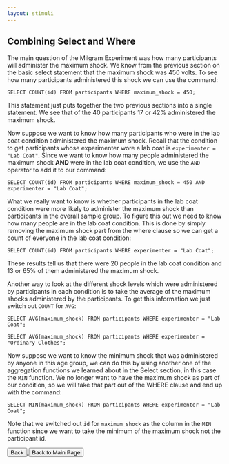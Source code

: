 ```yaml
---
layout: stimuli
---
```


## Combining Select and Where

The main question of the Milgram Experiment was how many participants will administer the maximum shock. We know from the previous section on the basic select statement that the maximum shock was 450 volts. To see how many participants administered this shock we can use the command:

`SELECT COUNT(id) FROM participants WHERE maximum_shock = 450;`

This statement just puts together the two previous sections into a single statement. We see that of the 40 participants 17 or 42% administered the maximum shock.

Now suppose we want to know how many participants who were in the lab coat condition administered the maximum shock. Recall that the condition to get participants whose experimenter wore a lab coat is `experimenter = "Lab Coat"`. Since we want to know how many people administered the maximum shock <b>AND</b> were in the lab coat condition, we use the `AND` operator to add it to our command:

`SELECT COUNT(id) FROM participants WHERE maximum_shock = 450 AND experimenter = "Lab Coat";`

What we really want to know is whether participants in the lab coat condition were more likely to administer the maximum shock than participants in the overall sample group. To figure this out we need to know how many people are in the lab coat condition. This is done by simply removing the maximum shock part from the where clause so we can get a count of everyone in the lab coat condition:

`SELECT COUNT(id) FROM participants WHERE experimenter = "Lab Coat";`

These results tell us that there were 20 people in the lab coat condition and 13 or 65% of them administered the maximum shock.

Another way to look at the different shock levels which were administered by participants in each condition is to take the average of the maximum shocks administered by the participants. To get this information we just switch out `COUNT` for `AVG`:

`SELECT AVG(maximum_shock) FROM participants WHERE experimenter = "Lab Coat";`

`SELECT AVG(maximum_shock) FROM participants WHERE experimenter = "Ordinary Clothes";`

Now suppose we want to know the minimum shock that was administered by anyone in this age group, we can do this by using another one of the aggregation functions we learned about in the Select section, in this case the `MIN` function. We no longer want to have the maximum shock as part of our condition, so we will take that part out of the WHERE clause and end up with the command:

`SELECT MIN(maximum_shock) FROM participants WHERE experimenter = "Lab Coat";`

Note that we switched out `id` for `maximum_shock` as the column in the `MIN` function since we want to take the minimum of the maximum shock not the participant id.

<div class="container">
	<a href="/sql-pref-stimuli/instructions-2.html">
		<button class="btn btn-secondary">Back</button>
	</a>
	<a href="/">
		<button class="btn btn-dark">Back to Main Page</button>
	</a>
</div>
